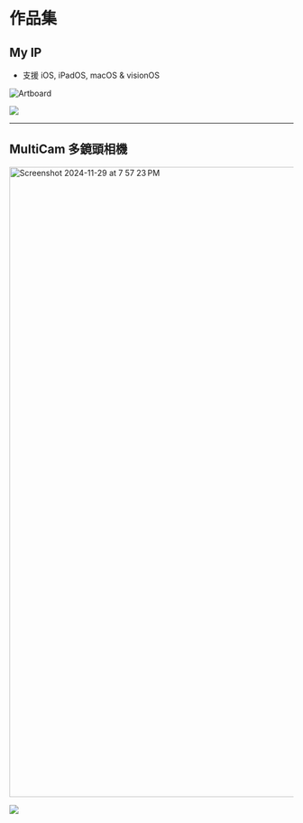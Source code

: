 # 作品集

## My IP

- 支援 iOS, iPadOS, macOS & visionOS

![Artboard](https://github.com/user-attachments/assets/3a6b7594-5dcf-4ced-8161-6bce9b9f4b14)

[<img src="https://upload.wikimedia.org/wikipedia/commons/thumb/9/91/Download_on_the_App_Store_RGB_blk.svg/160px-Download_on_the_App_Store_RGB_blk.svg.png">](https://apps.apple.com/app/id6499165292?pt=127418135&ct=official-website&mt=8)

---

## MultiCam 多鏡頭相機 

<img width="1116" alt="Screenshot 2024-11-29 at 7 57 23 PM" src="https://github.com/user-attachments/assets/202b1f7b-4050-415e-80d4-7436145b8875">

[<img src="https://upload.wikimedia.org/wikipedia/commons/thumb/9/91/Download_on_the_App_Store_RGB_blk.svg/160px-Download_on_the_App_Store_RGB_blk.svg.png">](https://apps.apple.com/app/id6480590146?pt=127418135&ct=official-website&mt=8)
